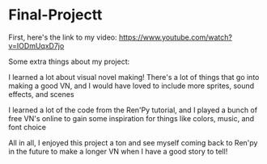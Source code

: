 # Final-Projectt
First, here's the link to my video: https://www.youtube.com/watch?v=IODmUqxD7jo


Some extra things about my project:

I learned a lot about visual novel making! There's a lot of things that go into making a good VN, and I would have loved to include more sprites, sound effects, and scenes

I learned a lot of the code from the Ren'Py tutorial, and I played a bunch of free VN's online to gain some inspiration for things like colors, music, and font choice

All in all, I enjoyed this project a ton and see myself coming back to Ren'py in the future to make a longer VN when I have a good story to tell!
